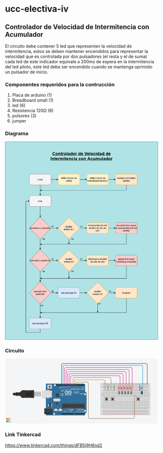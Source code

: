 # ucc-electiva-iv
## Controlador de Velocidad de Intermitencia con Acumulador
El circuito debe contener 5 led que representen la velocidad de intermitencia, estos se deben mantener encendidos para representar la velocidad que es controlada por dos pulsadores (el resta y el de suma) cada led de este indicador equivale a 200ms de espera en la intermitencia del led piloto, este led debe ser encendido cuando se mantenga oprimido un pulsador de inicio.
### Componentes requeridos para la contrucción 
1. Placa de arduino (1)
2. Breadboard small (1)
3. led (6)
4. Resistencia 120Ω (6)
5. pulsores (3)
6. jumper 
### Diagrama
![Diagrama](../07-ControladorDeVelocidadDeIntermitenciaConAcumulador/imgDiagramaControladorDeVelocidadDeIntermitenciaConAcumulador.png)
### Circuito
![Circuito](../07-ControladorDeVelocidadDeIntermitenciaConAcumulador/imgCircuitoControladorDeVelocidadDeIntermitenciaConAcumulador.png)
### Link Tinkercad
https://www.tinkercad.com/things/dFB5j9H6nd2 

